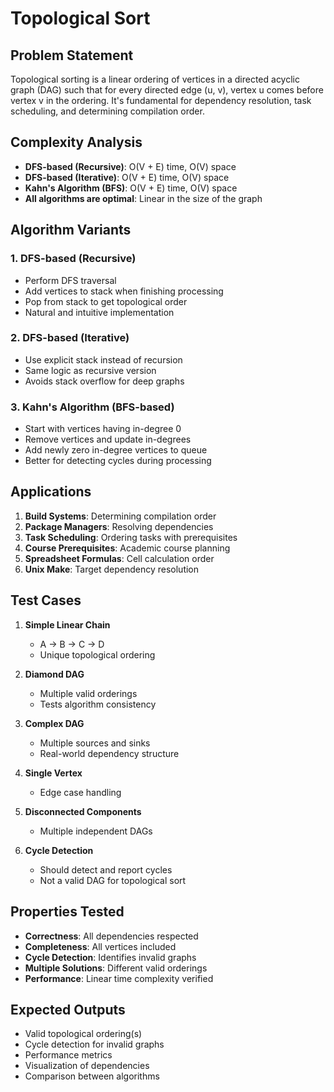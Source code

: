 # Topological Sort

## Problem Statement

Topological sorting is a linear ordering of vertices in a directed acyclic graph (DAG) such that for every directed edge (u, v), vertex u comes before vertex v in the ordering. It's fundamental for dependency resolution, task scheduling, and determining compilation order.

## Complexity Analysis

- **DFS-based (Recursive)**: O(V + E) time, O(V) space
- **DFS-based (Iterative)**: O(V + E) time, O(V) space  
- **Kahn's Algorithm (BFS)**: O(V + E) time, O(V) space
- **All algorithms are optimal**: Linear in the size of the graph

## Algorithm Variants

### 1. DFS-based (Recursive)
- Perform DFS traversal
- Add vertices to stack when finishing processing
- Pop from stack to get topological order
- Natural and intuitive implementation

### 2. DFS-based (Iterative)
- Use explicit stack instead of recursion
- Same logic as recursive version
- Avoids stack overflow for deep graphs

### 3. Kahn's Algorithm (BFS-based)
- Start with vertices having in-degree 0
- Remove vertices and update in-degrees
- Add newly zero in-degree vertices to queue
- Better for detecting cycles during processing

## Applications

1. **Build Systems**: Determining compilation order
2. **Package Managers**: Resolving dependencies
3. **Task Scheduling**: Ordering tasks with prerequisites
4. **Course Prerequisites**: Academic course planning
5. **Spreadsheet Formulas**: Cell calculation order
6. **Unix Make**: Target dependency resolution

## Test Cases

1. **Simple Linear Chain**
   - A → B → C → D
   - Unique topological ordering

2. **Diamond DAG**
   - Multiple valid orderings
   - Tests algorithm consistency

3. **Complex DAG**
   - Multiple sources and sinks
   - Real-world dependency structure

4. **Single Vertex**
   - Edge case handling

5. **Disconnected Components**
   - Multiple independent DAGs

6. **Cycle Detection**
   - Should detect and report cycles
   - Not a valid DAG for topological sort

## Properties Tested

- **Correctness**: All dependencies respected
- **Completeness**: All vertices included
- **Cycle Detection**: Identifies invalid graphs
- **Multiple Solutions**: Different valid orderings
- **Performance**: Linear time complexity verified

## Expected Outputs

- Valid topological ordering(s)
- Cycle detection for invalid graphs
- Performance metrics
- Visualization of dependencies
- Comparison between algorithms